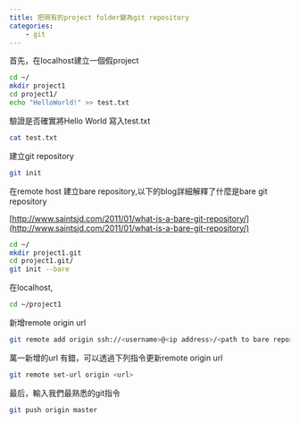 ```yaml
---
title: 把現有的project folder變為git repository
categories:
    - git
---
```

首先，在localhost建立一個假project

```bash
cd ~/
mkdir project1
cd project1/
echo "HelloWorld!" >> test.txt
```

驗證是否確實將Hello World 寫入test.txt

```bash
cat test.txt
```

建立git repository

```bash
git init
```
在remote host 建立bare repository,以下的blog詳細解釋了什麼是bare git repository

[http://www.saintsjd.com/2011/01/what-is-a-bare-git-repository/](http://www.saintsjd.com/2011/01/what-is-a-bare-git-repository/)

```bash
cd ~/
mkdir project1.git
cd project1.git/
git init --bare
```

在localhost,

```bash
cd ~/project1
```

新增remote origin url

```bash
git remote add origin ssh://<username>@<ip address>/<path to bare repo>/project1.git
```

萬一新增的url 有錯，可以透過下列指令更新remote origin url

```bash
git remote set-url origin <url>
```

最后，輸入我們最熟悉的git指令

```bash
git push origin master
```
